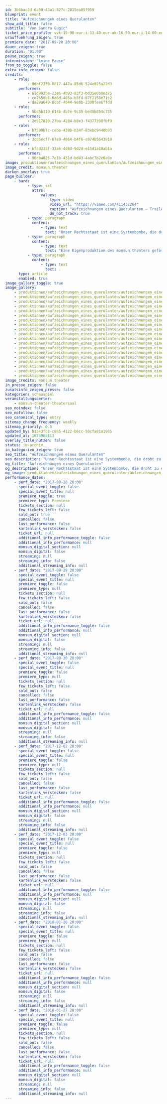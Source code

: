```yaml
---
id: 3b6bac3d-6a59-43a1-827c-2815ea05f959
blueprint: event
title: "Aufzeichnungen eines Querulanten"
show_add_title: false
subtitle: "Von Sandra Gugic"
ticket_price_profile: vvk-15-90-eur-i-13-40-eur-ak-16-50-eur-i-14-00-eur
urauffuehrung_zeigen: true
premiere_date: "2017-09-28 20:00"
dauer_zeigen: true
duration: "01:00"
pause_zeigen: true
intermission: "keine Pause"
from_to_toggle: false
extra_info_zeigen: false
credits:
    - role:
          - 0dbf2250-8817-447a-85d6-524e025a22d3
      performer:
          - 61d992be-23e6-4b93-83f3-bd35e0b0e375
          - ce755db5-6a6d-465a-b3f4-87f2158e71c2
          - da29a649-8cbf-4644-9e0b-2300fee6ffdd
    - role:
          - 5bd5b110-614b-4b7e-9c35-be45b854c735
      performer:
          - 2e917820-27ba-4284-b8e3-f4377398fbf9
    - role:
          - b7599b7c-ceba-438b-b34f-83ebc9440b93
      performer:
          - 3cd6ecf7-07e9-4064-b4f6-c074b5643910
    - role:
          - bfcd238f-33a6-4d84-9d2d-e15d1a18ab1a
      performer:
          - 90cb4825-7e1b-431d-bd43-4abc7b2e6a0e
image: produktionen/aufzeichnungen_eines_querulanten/aufzeichnungen_eines_querulanten_c_monsun.theater_cover.jpg
image_credit: monsun.theater
darken_overlay: true
page_builder:
    - bard:
          - type: set
            attrs:
                values:
                    type: video
                    video_url: "https://vimeo.com/411437264"
                    caption: "Aufzeichnungen eines Querulanten – Trailer"
                    do_not_track: true
          - type: paragraph
            content:
                - type: text
                  text: "Unser Rechtsstaat ist eine Systembombe, die droht zu explodieren, sobald die öffentliche Sicherheit und Freiheit gefährdet scheint. Steht eine Einzelperson in Verdacht ein Staatsfeind oder Terrorverdächtiger zu sein, werden deren Rechte plötzlich brüchig. Im Wahn nach Kontrolle und dem Schutz unserer Demokratie steht die Balance zwischen dem Recht des Staates und der Einzelperson in Frage. Was in Deutschland und anderen europäischen Staaten schon längst begonnen hat, ist ein Terrorkrieg, der in einer Informationsflut der Medien und der öffentlichen Meinung und Institutionen expandiert und unser Rechtstaatssystem mit all seinen Werten ins Wanken bringt. Der 23-jährige Deutsche Josef S. wurde am 24. Januar 2014 auf einer Demonstration gegen den sogenannten Wiener Akademikerball festgenommen und am 14. Juli 2014, nach einem halben Jahr in Untersuchungshaft, zu einer Haftstrafe von zwölf Monaten verurteilt. Er hat keine Bomben gelegt, er hat nicht getötet, er war auf einer Demonstration. Clemens Lahner, der Anwalt von Josef S., ist der Ansicht, sein Mandant sei in den Fokus der Ermittlungen geraten, weil er einen Pullover mit der Aufschrift „Boykott“ trug, den man auch im Dunkeln gut erkennen konnte. Ein ORF-Bericht belege, dass Josef S. einen Mistkübel aufgestellt und nicht geworfen habe. Auf Überwachungskameras von Geschäften in der Fußgängerzone ist Josef S. nur laufend, nie prügelnd zu sehen. Wenn die Verwundbarkeit offenbar wird, greift das System zu Maßnahmen, die unmittelbar die Rechte und das Schicksal des Individuums betreffen. Doch damit droht es außer Kontrolle zu geraten und an seinem eigenen Fundament zu scheitern. Begeht der Rechtstaat damit nicht selbst einen Terrorakt?"
          - type: paragraph
            content:
                - type: text
                  text: "Eine Eigenproduktion des monsun.theaters gefördert durch die Behörde für Kultur und Medien Hamburg"
          - type: paragraph
            content:
                - type: text
                  text: .
      type: article
      enabled: true
image_gallery_toggle: true
image_gallery:
    - produktionen/aufzeichnungen_eines_querulanten/aufzeichnungen_eines_querulanten_c_monsun.theater_01.jpg
    - produktionen/aufzeichnungen_eines_querulanten/aufzeichnungen_eines_querulanten_c_monsun.theater_02.jpg
    - produktionen/aufzeichnungen_eines_querulanten/aufzeichnungen_eines_querulanten_c_monsun.theater_03.jpg
    - produktionen/aufzeichnungen_eines_querulanten/aufzeichnungen_eines_querulanten_c_monsun.theater_04.jpg
    - produktionen/aufzeichnungen_eines_querulanten/aufzeichnungen_eines_querulanten_c_monsun.theater_05.jpg
    - produktionen/aufzeichnungen_eines_querulanten/aufzeichnungen_eines_querulanten_c_monsun.theater_06.jpg
    - produktionen/aufzeichnungen_eines_querulanten/aufzeichnungen_eines_querulanten_c_monsun.theater_08.jpg
    - produktionen/aufzeichnungen_eines_querulanten/aufzeichnungen_eines_querulanten_c_monsun.theater_09.jpg
    - produktionen/aufzeichnungen_eines_querulanten/aufzeichnungen_eines_querulanten_c_monsun.theater_10.jpg
    - produktionen/aufzeichnungen_eines_querulanten/aufzeichnungen_eines_querulanten_c_monsun.theater_11.jpg
    - produktionen/aufzeichnungen_eines_querulanten/aufzeichnungen_eines_querulanten_c_monsun.theater_12.jpg
    - produktionen/aufzeichnungen_eines_querulanten/aufzeichnungen_eines_querulanten_c_monsun.theater_14.jpg
    - produktionen/aufzeichnungen_eines_querulanten/aufzeichnungen_eines_querulanten_c_monsun.theater_15.jpg
    - produktionen/aufzeichnungen_eines_querulanten/aufzeichnungen_eines_querulanten_c_monsun.theater_16.jpg
    - produktionen/aufzeichnungen_eines_querulanten/aufzeichnungen_eines_querulanten_c_monsun.theater_17.jpg
    - produktionen/aufzeichnungen_eines_querulanten/aufzeichnungen_eines_querulanten_c_monsun.theater_18.jpg
    - produktionen/aufzeichnungen_eines_querulanten/aufzeichnungen_eines_querulanten_c_monsun.theater_19.jpg
    - produktionen/aufzeichnungen_eines_querulanten/aufzeichnungen_eines_querulanten_c_monsun.theater_20.jpg
    - produktionen/aufzeichnungen_eines_querulanten/aufzeichnungen_eines_querulanten_c_monsun.theater_21.jpg
image_credits: monsun.theater
in_presse_zeigen: false
zusatsinfo_zeigen_presse: false
kategorien: schauspiel
veranstaltungsoerter:
    - monsun-theater-theatersaal
seo_noindex: false
seo_nofollow: false
seo_canonical_type: entry
sitemap_change_frequency: weekly
sitemap_priority: 0.5
updated_by: b1a43fd3-c865-4122-b6cc-50cfa81a1985
updated_at: 1674905113
overlay_title_nutzen: false
status: im-archiv
in_kategorien_zeigen: true
seo_title: "Aufzeichnungen eines Querulanten"
seo_description: "Unser Rechtsstaat ist eine Systembombe, die droht zu explodieren, sobald die öffentliche Sicherheit und Freiheit gefährdet scheint."
og_title: "Aufzeichnungen eines Querulanten"
og_description: "Unser Rechtsstaat ist eine Systembombe, die droht zu explodieren, sobald die öffentliche Sicherheit und Freiheit gefährdet scheint."
og_image: produktionen/aufzeichnungen_eines_querulanten/aufzeichnungen_eines_querulanten_social_media.jpg
performance_dates:
    - perf_date: "2017-09-28 20:00"
      special_event_toggle: false
      special_event_title: null
      premiere_toggle: true
      premiere_type: Premiere
      tickets_section: null
      few_tickets_left: false
      sold_out: true
      cancelled: false
      last_performance: false
      kartenlink_verstecken: false
      ticket_url: null
      additional_info_performance_toggle: false
      additional_info_performance: null
      monsun_digital_section: null
      monsun_digital: false
      streaming: null
      streaming_info: false
      additional_streaming_info: null
    - perf_date: "2017-09-29 20:00"
      special_event_toggle: false
      special_event_title: null
      premiere_toggle: false
      premiere_type: null
      tickets_section: null
      few_tickets_left: false
      sold_out: false
      cancelled: false
      last_performance: false
      kartenlink_verstecken: false
      ticket_url: null
      additional_info_performance_toggle: false
      additional_info_performance: null
      monsun_digital_section: null
      monsun_digital: false
      streaming: null
      streaming_info: false
      additional_streaming_info: null
    - perf_date: "2017-09-30 20:00"
      special_event_toggle: false
      special_event_title: null
      premiere_toggle: false
      premiere_type: null
      tickets_section: null
      few_tickets_left: false
      sold_out: false
      cancelled: false
      last_performance: false
      kartenlink_verstecken: false
      ticket_url: null
      additional_info_performance_toggle: false
      additional_info_performance: null
      monsun_digital_section: null
      monsun_digital: false
      streaming: null
      streaming_info: false
      additional_streaming_info: null
    - perf_date: "2017-12-02 20:00"
      special_event_toggle: false
      special_event_title: null
      premiere_toggle: false
      premiere_type: null
      tickets_section: null
      few_tickets_left: false
      sold_out: false
      cancelled: false
      last_performance: false
      kartenlink_verstecken: false
      ticket_url: null
      additional_info_performance_toggle: false
      additional_info_performance: null
      monsun_digital_section: null
      monsun_digital: false
      streaming: null
      streaming_info: false
      additional_streaming_info: null
    - perf_date: "2017-12-03 20:00"
      special_event_toggle: false
      special_event_title: null
      premiere_toggle: false
      premiere_type: null
      tickets_section: null
      few_tickets_left: false
      sold_out: false
      cancelled: false
      last_performance: false
      kartenlink_verstecken: false
      ticket_url: null
      additional_info_performance_toggle: false
      additional_info_performance: null
      monsun_digital_section: null
      monsun_digital: false
      streaming: null
      streaming_info: false
      additional_streaming_info: null
    - perf_date: "2018-01-26 20:00"
      special_event_toggle: false
      special_event_title: null
      premiere_toggle: false
      premiere_type: null
      tickets_section: null
      few_tickets_left: false
      sold_out: false
      cancelled: false
      last_performance: false
      kartenlink_verstecken: false
      ticket_url: null
      additional_info_performance_toggle: false
      additional_info_performance: null
      monsun_digital_section: null
      monsun_digital: false
      streaming: null
      streaming_info: false
      additional_streaming_info: null
    - perf_date: "2018-01-27 20:00"
      special_event_toggle: false
      special_event_title: null
      premiere_toggle: false
      premiere_type: null
      tickets_section: null
      few_tickets_left: false
      sold_out: false
      cancelled: false
      last_performance: false
      kartenlink_verstecken: false
      ticket_url: null
      additional_info_performance_toggle: false
      additional_info_performance: null
      monsun_digital_section: null
      monsun_digital: false
      streaming: null
      streaming_info: false
      additional_streaming_info: null
---
```

